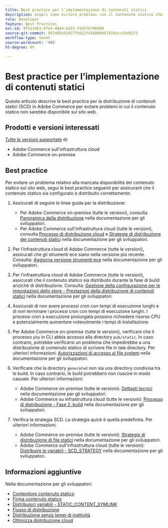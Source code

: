 ```yaml
---
title: Best practice per l’implementazione di contenuti statici
description: Scopri come evitare problemi con il contenuto statico che non viene visualizzato nella vetrina Adobe Commerce.
role: Developer
feature: Best Practices
exl-id: 9f521963-6fe4-4844-b2d1-fd457b706900
source-git-commit: 987d65b52437fbd21f41600bb5741b3cc43d01f3
workflow-type: tm+mt
source-wordcount: '405'
ht-degree: 0%

---
```


# Best practice per l’implementazione di contenuti statici

Questo articolo descrive le best practice per la distribuzione di contenuti statici (SCD) in Adobe Commerce per evitare problemi in cui il contenuto statico non sarebbe disponibile sul sito web.

## Prodotti e versioni interessati

[Tutte le versioni supportate](../../../release/versions.md) di:

* Adobe Commerce sull’infrastruttura cloud
* Adobe Commerce on-premise

## Best practice

Per evitare un problema relativo alla mancata disponibilità del contenuto statico sul sito web, segui le best practice seguenti per assicurarti che il contenuto statico sia configurato e distribuito correttamente:

1. Assicurati di seguire le linee guida per la distribuzione:
   * Per Adobe Commerce on-premise (tutte le versioni), consulta [Panoramica della distribuzione](../../../configuration/deployment/overview.md) nella documentazione per gli sviluppatori.
   * Per Adobe Commerce sull&#39;infrastruttura cloud (tutte le versioni), consulta [Processo di distribuzione cloud](https://experienceleague.adobe.com/en/docs/commerce-cloud-service/user-guide/develop/deploy/process) e [Strategie di distribuzione dei contenuti statici](https://experienceleague.adobe.com/en/docs/commerce-cloud-service/user-guide/develop/deploy/static-content) nella documentazione per gli sviluppatori.

1. Per l’infrastruttura cloud di Adobe Commerce (tutte le versioni), assicurati che gli strumenti ece siano nella versione più recente. Consulta: [Aggiorna versione strumenti ece](https://experienceleague.adobe.com/en/docs/commerce-cloud-service/user-guide/release-notes/ece-tools-package) nella documentazione per gli sviluppatori.
1. Per l’infrastruttura cloud di Adobe Commerce (tutte le versioni), assicurati che il contenuto statico sia distribuito durante la fase di build anziché di distribuzione. Consulta: [Gestione della configurazione per le impostazioni dello store - Prestazioni della distribuzione di contenuti statici](https://experienceleague.adobe.com/en/docs/commerce-cloud-service/user-guide/configure-store/store-settings#cloud-confman-scd-over) nella documentazione per gli sviluppatori.
1. Assicurati di non avere processi cron con tempi di esecuzione lunghi e di non terminare i processi cron con tempi di esecuzione lunghi. I processi cron a esecuzione prolungata possono richiedere risorse CPU e potenzialmente aumentare notevolmente i tempi di installazione.
1. Per Adobe Commerce on-premise (tutte le versioni), verificare che il processo `php` in CLI abbia accesso alla directory `pub/static`. In caso contrario, potrebbe verificarsi un problema che impedirebbe a una distribuzione di contenuto statico di scrivere file in tale directory. Per ulteriori informazioni: [Autorizzazioni di accesso ai file system](https://experienceleague.adobe.com/docs/commerce-operations/configuration-guide/deployment/file-system-permissions.html) nella documentazione per gli sviluppatori.
1. Verificare che la directory `generated` non sia una directory condivisa tra le build. In caso contrario, le build potrebbero non riuscire in modo casuale. Per ulteriori informazioni:
   * Adobe Commerce on-premise (tutte le versioni): [Dettagli tecnici](https://experienceleague.adobe.com/docs/commerce-operations/configuration-guide/deployment/technical-details.html) nella documentazione per gli sviluppatori.
   * Adobe Commerce su infrastruttura cloud (tutte le versioni): [Processo di distribuzione - Fase 2: build](https://experienceleague.adobe.com/en/docs/commerce-cloud-service/user-guide/develop/deploy/best-practices#cloud-deploy-over-phases-build) nella documentazione per gli sviluppatori.

1. Verifica la strategia SCD. La strategia *quick* è quella predefinita. Per ulteriori informazioni:
   * Adobe Commerce on-premise (tutte le versioni): [Strategie di distribuzione di file statici](https://experienceleague.adobe.com/docs/commerce-operations/configuration-guide/cli/static-view/static-view-file-strategy.html) nella documentazione per gli sviluppatori.
   * Adobe Commerce sull&#39;infrastruttura cloud (tutte le versioni): [Distribuire le variabili - SCD\_STRATEGY](https://experienceleague.adobe.com/en/docs/commerce-cloud-service/user-guide/configure/env/stage/variables-deploy#scd_strategy) nella documentazione per gli sviluppatori.

## Informazioni aggiuntive

Nella documentazione per gli sviluppatori:

* [Contenitore contenuto statico](https://developer.adobe.com/commerce/admin-developer/pattern-library/containers/static-content/)
* [Firma contenuto statico](https://experienceleague.adobe.com/docs/commerce-operations/configuration-guide/cache/static-content-signing.html)
* [Distribuisci variabili - STATIC\_CONTENT\_SYMLINK](https://experienceleague.adobe.com/en/docs/commerce-cloud-service/user-guide/configure/env/stage/variables-deploy#static_content_symlink)
* [Flusso di distribuzione](../../../performance/deployment-flow.md)
* [Distribuzione senza tempi di inattività](https://experienceleague.adobe.com/en/docs/commerce-cloud-service/user-guide/develop/deploy/reduce-downtime)
* [Ottimizza distribuzione cloud](https://experienceleague.adobe.com/en/docs/commerce-cloud-service/user-guide/develop/deploy/optimization)

